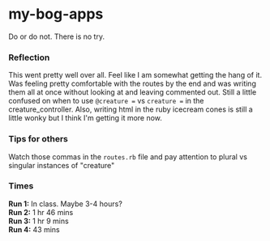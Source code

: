 # my-bog-apps
Do or do not. There is no try.

### Reflection
This went pretty well over all. Feel like I am somewhat getting the hang of it. Was feeling pretty comfortable with the routes by the end and was writing them all at once without looking at and leaving commented out. Still a little confused on when to use `@creature =` vs `creature =` in the creature_controller. Also, writing html in the ruby icecream cones is still a little wonky but I think I'm getting it more now. 

### Tips for others
Watch those commas in the `routes.rb` file and pay attention to plural vs singular instances of "creature"

### Times
**Run 1:** In class. Maybe 3-4 hours? <br>
**Run 2:** 1 hr 46 mins <br>
**Run 3:** 1 hr 9 mins <br>
**Run 4:** 43 mins <br>
